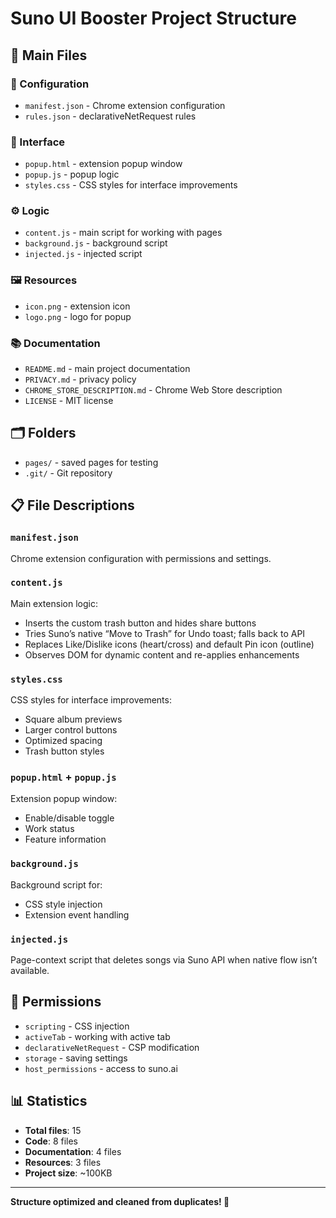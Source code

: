 # Suno UI Booster Project Structure

## 📁 Main Files

### 🔧 Configuration
- `manifest.json` - Chrome extension configuration
- `rules.json` - declarativeNetRequest rules

### 🎨 Interface
- `popup.html` - extension popup window
- `popup.js` - popup logic
- `styles.css` - CSS styles for interface improvements

### ⚙️ Logic
- `content.js` - main script for working with pages
- `background.js` - background script
- `injected.js` - injected script

### 🖼️ Resources
- `icon.png` - extension icon
- `logo.png` - logo for popup

### 📚 Documentation
- `README.md` - main project documentation
- `PRIVACY.md` - privacy policy
- `CHROME_STORE_DESCRIPTION.md` - Chrome Web Store description
- `LICENSE` - MIT license

## 🗂️ Folders

- `pages/` - saved pages for testing
- `.git/` - Git repository

## 📋 File Descriptions

### `manifest.json`
Chrome extension configuration with permissions and settings.

### `content.js`
Main extension logic:
- Inserts the custom trash button and hides share buttons
- Tries Suno’s native “Move to Trash” for Undo toast; falls back to API
- Replaces Like/Dislike icons (heart/cross) and default Pin icon (outline)
- Observes DOM for dynamic content and re-applies enhancements

### `styles.css`
CSS styles for interface improvements:
- Square album previews
- Larger control buttons
- Optimized spacing
- Trash button styles

### `popup.html` + `popup.js`
Extension popup window:
- Enable/disable toggle
- Work status
- Feature information

### `background.js`
Background script for:
- CSS style injection
- Extension event handling

### `injected.js`
Page-context script that deletes songs via Suno API when native flow isn’t available.

## 🔧 Permissions

- `scripting` - CSS injection
- `activeTab` - working with active tab
- `declarativeNetRequest` - CSP modification
- `storage` - saving settings
- `host_permissions` - access to suno.ai

## 📊 Statistics

- **Total files**: 15
- **Code**: 8 files
- **Documentation**: 4 files
- **Resources**: 3 files
- **Project size**: ~100KB

---

**Structure optimized and cleaned from duplicates! 🎵**
